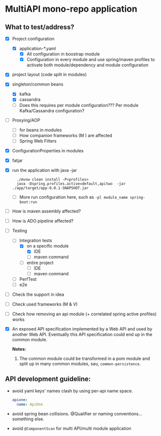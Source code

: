 # MultiAPI mono-repo application

## What to test/address?

- [x] Project configuration
  - [x] application-*.yaml
    - [x] All configuration in boostrap module
    - [x] Configuration in every module and use spring/maven profiles to activate both module/dependency and module configuration
- [x] project layout (code split in modules)
- [x] singleton/common beans
  - [x] kafka
  - [x] cassandra
  - [ ] Does this requires per module configuration??? Per module Kafka/Cassandra configuration?
- [ ] Proxying/AOP
  - [ ] for beans in modules
  - [ ] How companion frameworks (M ) are affected
  - [ ] Spring Web Filters
- [x] ConfigurationProperties in modules
- [x] fatjar
- [x] run the application with java -jar 
  ```shell script
    ./mvnw clean install -P<profiles>
    java -Dspring.profiles.active=default,apitwo  -jar ./app/target/app-0.0.1-SNAPSHOT.jar 
  ```
  - [ ] More run configuration here, such as `-pl module_name spring-boot:run` 
  
- [ ] How is maven assembly affected?
- [ ] How is ADO pipeline affected?
- [ ] Testing
  - [ ] Integration tests
      - [x] on a specific module
          - [x] IDE
          - [ ] maven command
      - [ ] entire project
          - [ ] IDE
          - [ ] maven command
  - [ ] PerfTest
  - [ ] e2e
 - [ ] Check the support in idea
 - [ ] Check used frameworks (M & V)
 - [ ] Check how removing an api module (+ correlated spring active profiles) works
 - [x] An exposed API specification implemented by a Web API and used by another Web API. 
    Eventually this API specification could end up in the common module. 
    
    __Notes:__ 
    1. The common module could be transformed in a pom module and split up in many common modules, sau, `common-persistence`.

 
## API development guideline:

- avoid yaml keys' names clash by using per-api name space. 

  ```yaml
  apione:
    name: ApiOne  
  ``` 
- avoid spring bean collisions. @Qualifier or naming conventions... something else.
- avoid `@ComponentScan` for multi API/multi module application
